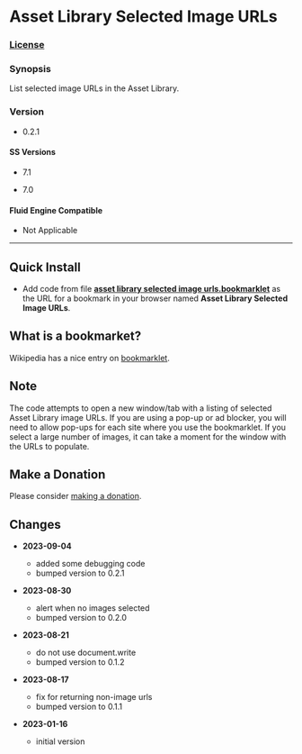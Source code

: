 # Asset Library Selected Image URLs

### [License][1]

### Synopsis

List selected image URLs in the Asset Library.

### Version

  * 0.2.1

#### SS Versions

  * 7.1
  
  * 7.0

#### Fluid Engine Compatible

  * Not Applicable

---

## Quick Install

* Add code from file **[asset library selected image urls.bookmarklet][2]** as
  the URL for a bookmark in your browser named **Asset Library Selected Image
  URLs**.

## What is a bookmarket?

Wikipedia has a nice entry on [bookmarklet][3].

## Note

The code attempts to open a new window/tab with a listing of selected Asset
Library image URLs. If you are using a pop-up or ad blocker, you will need to
allow pop-ups for each site where you use the bookmarklet. If you select a large
number of images, it can take a moment for the window with the URLs to populate.

## Make a Donation

Please consider [making a donation][4].

## Changes

* **2023-09-04**

  * added some debugging code
  * bumped version to 0.2.1
  
* **2023-08-30**

  * alert when no images selected
  * bumped version to 0.2.0
  
* **2023-08-21**

  * do not use document.write
  * bumped version to 0.1.2
  
* **2023-08-17**

  * fix for returning non-image urls
  * bumped version to 0.1.1
  
* **2023-01-16**

  * initial version

[1]: https://github.com/tomsWebConsulting/twcsl/blob/main/LICENSE.txt#L1
[2]: asset%20library%20selected%20image%20urls.bookmarklet#L1
[3]: https://en.wikipedia.org/wiki/Bookmarklet
[4]: https://github.com/tomsWebConsulting/twcsl#make-a-donation
